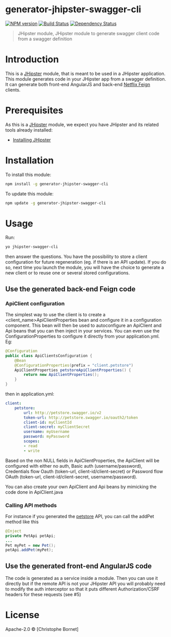 # generator-jhipster-swagger-cli
[![NPM version][npm-image]][npm-url] [![Build Status][travis-image]][travis-url] [![Dependency Status][daviddm-image]][daviddm-url]
> JHipster module, JHipster module to generate swagger client code from a swagger definition

# Introduction

This is a [JHipster](http://jhipster.github.io/) module, that is meant to be used in a JHipster application.
This module generates code in your JHipster app from a swagger definition. It can generate both front-end AngularJS and back-end [Netflix Feign](https://github.com/Netflix/feign) clients.

# Prerequisites

As this is a [JHipster](http://jhipster.github.io/) module, we expect you have JHipster and its related tools already installed:

- [Installing JHipster](https://jhipster.github.io/installation.html)

# Installation

To install this module:

```bash
npm install -g generator-jhipster-swagger-cli
```

To update this module:
```bash
npm update -g generator-jhipster-swagger-cli
```

# Usage
Run:
```bash
yo jhipster-swagger-cli
```
then answer the questions.
You have the possibility to store a client configuration for future regeneration (eg. if there is an API update). If you do so, next time you launch the module, you will have the choice to generate a new client or to reuse one or several stored configurations.

## Use the generated back-end Feign code
### ApiClient configuration
The simplest way to use the client is to create a <client_name>ApiClientProperties bean and configure it in a configuration component. This bean will then be used to autoconfigure an ApiClient and Api beans that you can then inject in your services. You can even use the ConfigurationProperties to configure it directly from your application.yml.
Eg:
```java
@Configuration
public class ApiClientsConfiguration {
    @Bean
    @ConfigurationProperties(prefix = "client.petstore")
    ApiClientProperties petstoreApiClientProperties() {
        return new ApiClientProperties();
    }
}
```
then in application.yml:
```yaml
client:
    petstore:
        url: http://petstore.swagger.io/v2
        token-url: http://petstore.swagger.io/oauth2/token
        client-id: myClientId
        client-secret: myClientSecret
        username: myUsername
        password: myPassword
        scopes: 
        - read
        - write
```
Based on the non NULL fields in ApiClientProperties, the ApiClient will be configured with either no auth, Basic auth (username/password), Credentials flow Oauth (token-url, client-id/client-secret) or Password flow OAuth (token-url, client-id/client-secret, username/password).

You can also create your own ApiClient and Api beans by mimicking the code done in ApiClient.java

### Calling API methods
For instance if you generated the [petstore](http://petstore.swagger.io) API, you can call the addPet method like this
```java
@Inject
private PetApi petApi;
...
Pet myPet = new Pet();
petApi.addPet(myPet);
```

## Use the generated front-end AngularJS code
The code is generated as a service inside a module. Then you can use it directly but if the remote API is not your JHipster API you will probably need to modify the auth interceptor so that it puts different Authorization/CSRF headers for these requests (see #5)


# License

Apache-2.0 © [Christophe Bornet]

[npm-image]: https://img.shields.io/npm/v/generator-jhipster-swagger-cli.svg
[npm-url]: https://npmjs.org/package/generator-jhipster-swagger-cli
[travis-image]: https://travis-ci.org/cbornet/generator-jhipster-swagger-cli.svg?branch=master
[travis-url]: https://travis-ci.org/cbornet/generator-jhipster-swagger-cli
[daviddm-image]: https://david-dm.org/cbornet/generator-jhipster-swagger-cli.svg?theme=shields.io
[daviddm-url]: https://david-dm.org/cbornet/generator-jhipster-module

